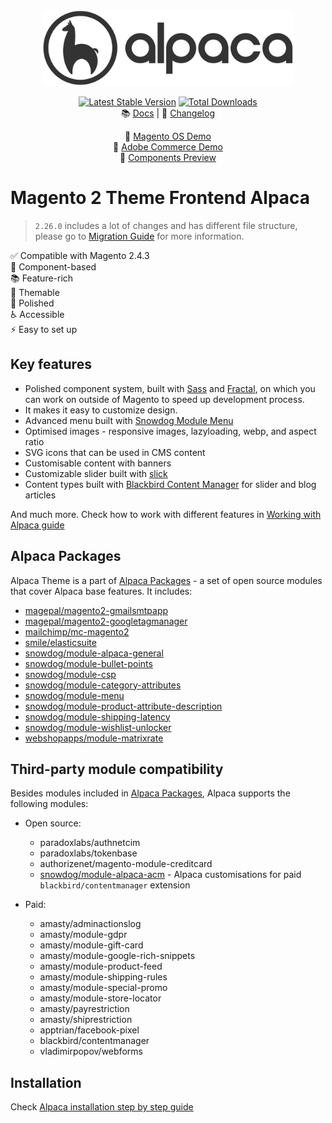 <div align="center">
<img src="./web/images/icons/logo.svg" alt="Alpaca Logo" width="400"/>

[![Latest Stable Version](http://poser.pugx.org/snowdog/theme-frontend-alpaca/v)](https://packagist.org/packages/snowdog/theme-frontend-alpaca) [![Total Downloads](http://poser.pugx.org/snowdog/theme-frontend-alpaca/downloads)](https://packagist.org/packages/snowdog/theme-frontend-alpaca)<br>
📚 [Docs](./docs) | 📝 [Changelog](./CHANGELOG.md)<br>

🔹 [Magento OS Demo](https://alpaca-community.snowdog.dev/)<br>
🔹 [Adobe Commerce Demo](https://alpaca-commerce.snowdog.dev/)<br>
🔹 [Components Preview](https://magento2-alpaca-theme-git-master-snowdog1.vercel.app/)<br>
</div>

# Magento 2 Theme Frontend Alpaca
> `2.26.0` includes a lot of changes and has different file structure, please go to [Migration Guide](.doc/MIGRATION_GUIDE.md) for more information.

✅ Compatible with Magento 2.4.3<br>
📝 Component-based<br>
📚 Feature-rich<br>
🎨 Themable<br>
💅 Polished<br>
♿️ Accessible<br>
⚡️ Easy to set up<br>

## Key features
* Polished component system, built with [Sass](https://sass-lang.com/) and [Fractal](https://fractal.build/), on which you can work on outside of Magento to speed up development process.
* It makes it easy to customize design.
* Advanced menu built with [Snowdog Module Menu](https://github.com/SnowdogApps/magento2-menu)
* Optimised images - responsive images, lazyloading, webp, and aspect ratio
* SVG icons that can be used in CMS content
* Customisable content with banners
* Customizable slider built with [slick](https://kenwheeler.github.io/slick/)
* Content types built with [Blackbird Content Manager](https://www.advancedcontentmanager.com/) for slider and blog articles

And much more. Check how to work with different features in [Working with Alpaca guide](./docs/working-with-alpaca.md)

## Alpaca Packages
Alpaca Theme is a part of [Alpaca Packages](https://github.com/SnowdogApps/magento2-alpaca-packages) - a set of open source modules that cover Alpaca base features.
It includes:
* [magepal/magento2-gmailsmtpapp](https://github.com/magepal/magento2-gmail-smtp-app)
* [magepal/magento2-googletagmanager](https://github.com/magepal/magento2-google-tag-manager)
* [mailchimp/mc-magento2](https://github.com/mailchimp/mc-magento2)
* [smile/elasticsuite](https://github.com/Smile-SA/elasticsuite)
* [snowdog/module-alpaca-general](https://github.com/SnowdogApps/magento2-alpaca-general)
* [snowdog/module-bullet-points](https://github.com/SnowdogApps/magento2-bullet-points)
* [snowdog/module-csp](https://github.com/SnowdogApps/magento2-module-csp)
* [snowdog/module-category-attributes](https://github.com/SnowdogApps/magento2-category-attributes)
* [snowdog/module-menu](https://github.com/SnowdogApps/magento2-menu)
* [snowdog/module-product-attribute-description](https://github.com/SnowdogApps/magento2-product-attribute-description)
* [snowdog/module-shipping-latency](https://github.com/SnowdogApps/magento2-shipping-latency)
* [snowdog/module-wishlist-unlocker](https://github.com/SnowdogApps/magento2-wishlist-unlocker)
* [webshopapps/module-matrixrate](https://github.com/webshopapps/module-matrixrate)

## Third-party module compatibility
Besides modules included in [Alpaca Packages](#alpaca-packages), Alpaca supports the following modules:
* Open source:
    * paradoxlabs/authnetcim
    * paradoxlabs/tokenbase
    * authorizenet/magento-module-creditcard
    * [snowdog/module-alpaca-acm](https://github.com/SnowdogApps/magento2-alpaca-acm) - Alpaca customisations for paid `blackbird/contentmanager` extension

* Paid:
    * amasty/adminactionslog
    * amasty/module-gdpr
    * amasty/module-gift-card
    * amasty/module-google-rich-snippets
    * amasty/module-product-feed
    * amasty/module-shipping-rules
    * amasty/module-special-promo
    * amasty/module-store-locator
    * amasty/payrestriction
    * amasty/shiprestriction
    * apptrian/facebook-pixel
    * blackbird/contentmanager
    * vladimirpopov/webforms

## Installation
Check [Alpaca installation step by step guide](./docs/alpaca-step-by-step.md)
